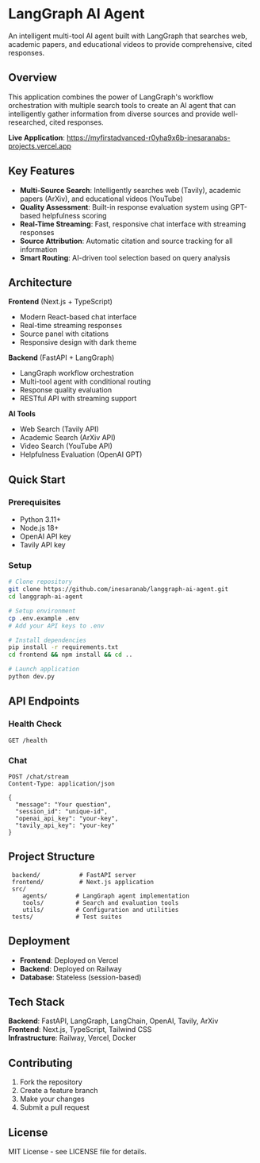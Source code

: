﻿# LangGraph AI Agent

An intelligent multi-tool AI agent built with LangGraph that searches web, academic papers, and educational videos to provide comprehensive, cited responses.

## Overview

This application combines the power of LangGraph's workflow orchestration with multiple search tools to create an AI agent that can intelligently gather information from diverse sources and provide well-researched, cited responses.

**Live Application**: https://myfirstadvanced-r0yha9x6b-inesaranabs-projects.vercel.app

## Key Features

- **Multi-Source Search**: Intelligently searches web (Tavily), academic papers (ArXiv), and educational videos (YouTube)
- **Quality Assessment**: Built-in response evaluation system using GPT-based helpfulness scoring
- **Real-Time Streaming**: Fast, responsive chat interface with streaming responses
- **Source Attribution**: Automatic citation and source tracking for all information
- **Smart Routing**: AI-driven tool selection based on query analysis

## Architecture

**Frontend** (Next.js + TypeScript)
- Modern React-based chat interface
- Real-time streaming responses
- Source panel with citations
- Responsive design with dark theme

**Backend** (FastAPI + LangGraph)
- LangGraph workflow orchestration
- Multi-tool agent with conditional routing
- Response quality evaluation
- RESTful API with streaming support

**AI Tools**
- Web Search (Tavily API)
- Academic Search (ArXiv API) 
- Video Search (YouTube API)
- Helpfulness Evaluation (OpenAI GPT)

## Quick Start

### Prerequisites
- Python 3.11+
- Node.js 18+
- OpenAI API key
- Tavily API key

### Setup
```bash
# Clone repository
git clone https://github.com/inesaranab/langgraph-ai-agent.git
cd langgraph-ai-agent

# Setup environment
cp .env.example .env
# Add your API keys to .env

# Install dependencies
pip install -r requirements.txt
cd frontend && npm install && cd ..

# Launch application
python dev.py
```

## API Endpoints

### Health Check
```http
GET /health
```

### Chat
```http
POST /chat/stream
Content-Type: application/json

{
  "message": "Your question",
  "session_id": "unique-id",
  "openai_api_key": "your-key",
  "tavily_api_key": "your-key"
}
```

## Project Structure

```
 backend/           # FastAPI server
 frontend/          # Next.js application
 src/
    agents/        # LangGraph agent implementation
    tools/         # Search and evaluation tools
    utils/         # Configuration and utilities
 tests/            # Test suites
```

## Deployment

- **Frontend**: Deployed on Vercel
- **Backend**: Deployed on Railway
- **Database**: Stateless (session-based)

## Tech Stack

**Backend**: FastAPI, LangGraph, LangChain, OpenAI, Tavily, ArXiv  
**Frontend**: Next.js, TypeScript, Tailwind CSS  
**Infrastructure**: Railway, Vercel, Docker

## Contributing

1. Fork the repository
2. Create a feature branch
3. Make your changes
4. Submit a pull request

## License

MIT License - see LICENSE file for details.
